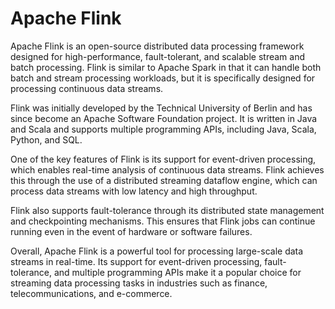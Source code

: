 # Apache Flink 
Apache Flink is an open-source distributed data processing framework designed for high-performance, fault-tolerant, and scalable stream and batch processing. Flink is similar to Apache Spark in that it can handle both batch and stream processing workloads, but it is specifically designed for processing continuous data streams.

Flink was initially developed by the Technical University of Berlin and has since become an Apache Software Foundation project. It is written in Java and Scala and supports multiple programming APIs, including Java, Scala, Python, and SQL.

One of the key features of Flink is its support for event-driven processing, which enables real-time analysis of continuous data streams. Flink achieves this through the use of a distributed streaming dataflow engine, which can process data streams with low latency and high throughput.

Flink also supports fault-tolerance through its distributed state management and checkpointing mechanisms. This ensures that Flink jobs can continue running even in the event of hardware or software failures.

Overall, Apache Flink is a powerful tool for processing large-scale data streams in real-time. Its support for event-driven processing, fault-tolerance, and multiple programming APIs make it a popular choice for streaming data processing tasks in industries such as finance, telecommunications, and e-commerce.
